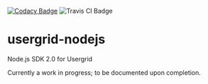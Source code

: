 [![Codacy Badge](https://api.codacy.com/project/badge/grade/034bc34302b646bf932c7c0307e0e313)](https://www.codacy.com/app/remus/usergrid-nodejs)
![Travis CI Badge](https://travis-ci.org/r3mus/usergrid-nodejs.svg?branch=master)

# usergrid-nodejs
Node.js SDK 2.0 for Usergrid 

Currently a work in progress; to be documented upon completion.
